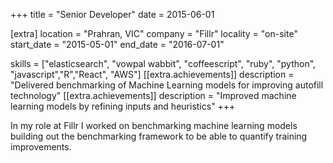 +++
title = "Senior Developer"
date = 2015-06-01

[extra]
location = "Prahran, VIC"
company = "Fillr"
locality = "on-site"
start_date = "2015-05-01"
end_date = "2016-07-01"

skills = ["elasticsearch", "vowpal wabbit", "coffeescript", "ruby", "python", "javascript","R","React", "AWS"]
[[extra.achievements]]
description = "Delivered benchmarking of Machine Learning models for improving autofill technology"
[[extra.achievements]]
description = "Improved machine learning models by refining inputs and heuristics"
+++

In my role at Fillr I worked on benchmarking machine learning models building out the benchmarking framework to be able to quantify training improvements.
